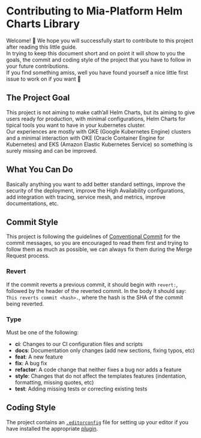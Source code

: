 # Contributing to Mia-Platform Helm Charts Library

Welcome! 🥳 We hope you will successfully start to contribute to this project after reading this little guide.  
In trying to keep this document short and on point it will show to you the goals, the commit and coding
style of the project that you have to follow in your future contributions.  
If you find something amiss, well you have found yourself a nice little first issue to work on if you want 🙂

## The Project Goal

This project is not aiming to make cath’all Helm Charts, but its aiming to give users ready for production,
with minimal configurations, Helm Charts for tipical tools you want to have in your kubernetes cluster.  
Our experiences are mostly with GKE (Google Kubernetes Engine) clusters and a minimal interaction with
OKE (Oracle Container Engine for Kubernetes) and EKS (Amazon Elastic Kubernetes Service) so something is surely missing
and can be improved.  

## What You Can Do

Basically anything you want to add better standard settings, improve the security of the deployment,
improve the High Availability configurations, add integration with tracing, service
mesh, and metrics, improve documentations, etc.

## Commit Style

This project is following the guidelines of [Conventional Commit] for the commit messages, so you are encouraged to read
them first and trying to follow them as much as possible, we can always fix them during the Merge Request process.

### Revert

If the commit reverts a previous commit, it should begin with `revert:`, followed by the header of the reverted commit.
In the body it should say: `This reverts commit <hash>.`, where the hash is the SHA of the commit being reverted.

### Type

Must be one of the following:

- **ci**: Changes to our CI configuration files and scripts
- **docs**: Documentation only changes (add new sections, fixing typos, etc)
- **feat**: A new feature
- **fix**: A bug fix
- **refactor**: A code change that neither fixes a bug nor adds a feature
- **style**: Changes that do not affect the templates features (indentation, formatting, missing quotes, etc)
- **test**: Adding missing tests or correcting existing tests

## Coding Style

The project contains an [`.editorconfig`](/.editorconfig) file for setting up your editor if you have installed the
appropriate [plugin].

[Conventional Commit]: https://www.conventionalcommits.org (A specification for adding human and machine readable meaning to commit messages)
[plugin]: https://editorconfig.org/#download (EditorConfig is a file format and collection of text editor plugins for maintaining consistent coding styles between different editors and IDEs.)
